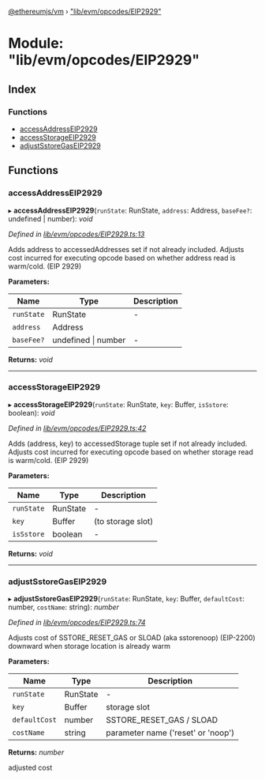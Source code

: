 [@ethereumjs/vm](../README.md) › ["lib/evm/opcodes/EIP2929"](_lib_evm_opcodes_eip2929_.md)

# Module: "lib/evm/opcodes/EIP2929"

## Index

### Functions

* [accessAddressEIP2929](_lib_evm_opcodes_eip2929_.md#accessaddresseip2929)
* [accessStorageEIP2929](_lib_evm_opcodes_eip2929_.md#accessstorageeip2929)
* [adjustSstoreGasEIP2929](_lib_evm_opcodes_eip2929_.md#adjustsstoregaseip2929)

## Functions

###  accessAddressEIP2929

▸ **accessAddressEIP2929**(`runState`: RunState, `address`: Address, `baseFee?`: undefined | number): *void*

*Defined in [lib/evm/opcodes/EIP2929.ts:13](https://github.com/ethereumjs/ethereumjs-vm/blob/master/packages/vm/lib/evm/opcodes/EIP2929.ts#L13)*

Adds address to accessedAddresses set if not already included.
Adjusts cost incurred for executing opcode based on whether address read
is warm/cold. (EIP 2929)

**Parameters:**

Name | Type | Description |
------ | ------ | ------ |
`runState` | RunState | - |
`address` | Address |   |
`baseFee?` | undefined &#124; number | - |

**Returns:** *void*

___

###  accessStorageEIP2929

▸ **accessStorageEIP2929**(`runState`: RunState, `key`: Buffer, `isSstore`: boolean): *void*

*Defined in [lib/evm/opcodes/EIP2929.ts:42](https://github.com/ethereumjs/ethereumjs-vm/blob/master/packages/vm/lib/evm/opcodes/EIP2929.ts#L42)*

Adds (address, key) to accessedStorage tuple set if not already included.
Adjusts cost incurred for executing opcode based on whether storage read
is warm/cold. (EIP 2929)

**Parameters:**

Name | Type | Description |
------ | ------ | ------ |
`runState` | RunState | - |
`key` | Buffer | (to storage slot)  |
`isSstore` | boolean | - |

**Returns:** *void*

___

###  adjustSstoreGasEIP2929

▸ **adjustSstoreGasEIP2929**(`runState`: RunState, `key`: Buffer, `defaultCost`: number, `costName`: string): *number*

*Defined in [lib/evm/opcodes/EIP2929.ts:74](https://github.com/ethereumjs/ethereumjs-vm/blob/master/packages/vm/lib/evm/opcodes/EIP2929.ts#L74)*

Adjusts cost of SSTORE_RESET_GAS or SLOAD (aka sstorenoop) (EIP-2200) downward when storage
location is already warm

**Parameters:**

Name | Type | Description |
------ | ------ | ------ |
`runState` | RunState | - |
`key` | Buffer | storage slot |
`defaultCost` | number | SSTORE_RESET_GAS / SLOAD |
`costName` | string | parameter name ('reset' or 'noop') |

**Returns:** *number*

adjusted cost
